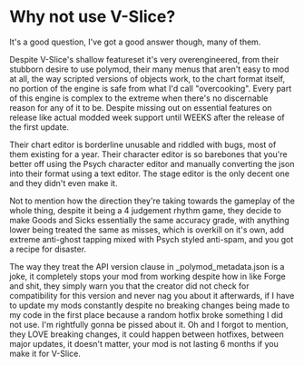 # Why not use V-Slice?

It's a good question, I've got a good answer though, many of them.

Despite V-Slice's shallow featureset it's very overengineered,
from their stubborn desire to use polymod, their many menus that aren't easy to mod at all,
the way scripted versions of objects work, to the chart format itself, no portion of the engine
is safe from what I'd call "overcooking". Every part of this engine is complex to the extreme
when there's no discernable reason for any of it to be. Despite missing out on essential features
on release like actual modded week support until WEEKS after the release of the first update.

Their chart editor is borderline unusable and riddled with bugs, most of them existing for a year. Their character editor
is so barebones that you're better off using the Psych character editor and manually converting the json into their 
format using a text editor. The stage editor is the only decent one and they didn't even make it.

Not to mention how the direction they're taking towards the gameplay of the whole thing, despite it being a 4 judgement rhythm game, 
they decide to make Goods and Sicks essentially the same accuracy grade, with anything lower being treated the same as misses,
which is overkill on it's own, add extreme anti-ghost tapping mixed with Psych styled anti-spam, and you got a recipe for disaster.

The way they treat the API version clause in _polymod_metadata.json is a joke, it completely stops your mod from working despite how in
like Forge and shit, they simply warn you that the creator did not check for compatibility for this version and never nag you about it afterwards,
if I have to update my mods constantly despite no breaking changes being made to my code in the first place because a random hotfix broke something I did not use.
I'm rightfully gonna be pissed about it. Oh and I forgot to mention, they LOVE breaking changes, it could happen between hotfixes, between major updates, it doesn't matter, 
your mod is not lasting 6 months if you make it for V-Slice.